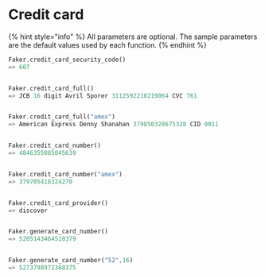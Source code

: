 # Credit card

{% hint style="info" %}
All parameters are optional. The sample parameters are the default values used by each function.
{% endhint %}

```rust
Faker.credit_card_security_code()
=> 607


Faker.credit_card_full()
=> JCB 16 digit Avril Sporer 3112592210219064 CVC 761


Faker.credit_card_full("amex")
=> American Express Denny Shanahan 379850328675328 CID 0011


Faker.credit_card_number()
=> 4846355085045639


Faker.credit_card_number("amex")
=> 379705418324270


Faker.credit_card_provider()
=> discover


Faker.generate_card_number()
=> 5205143464510379


Faker.generate_card_number("52",16)
=> 5273798972368375

```

